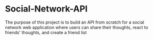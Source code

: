 # Social-Network-API
The purpose of this project is to build an API from scratch for a social network web application where users can share their thoughts, react to friends' thoughts, and create a friend list
